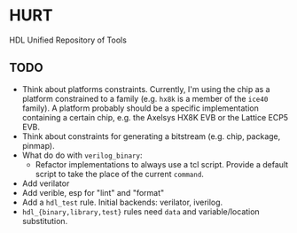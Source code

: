 # HURT
HDL Unified Repository of Tools

## TODO

- Think about platforms constraints.  Currently, I'm using the chip as
  a platform constrained to a family (e.g. `hx8k` is a member of the `ice40`
  family).  A platform probably should be a specific implementation
  containing a certain chip, e.g. the Axelsys HX8K EVB or the Lattice ECP5
  EVB.
- Think about constraints for generating a bitstream (e.g. chip, package, pinmap).
- What do do with `verilog_binary`:
  - Refactor implementations to always use a tcl script.  Provide a default
    script to take the place of the current `command`.
- Add verilator
- Add verible, esp for "lint" and "format"
- Add a `hdl_test` rule.  Initial backends: verilator, iverilog.
- `hdl_{binary,library,test}` rules need `data` and variable/location
  substitution.
